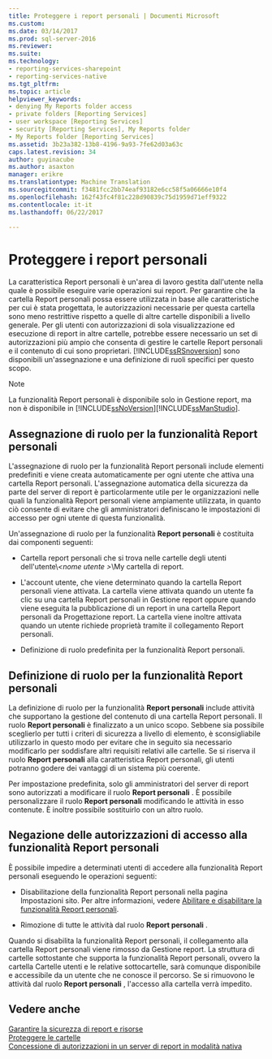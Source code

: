 ```yaml
---
title: Proteggere i report personali | Documenti Microsoft
ms.custom: 
ms.date: 03/14/2017
ms.prod: sql-server-2016
ms.reviewer: 
ms.suite: 
ms.technology:
- reporting-services-sharepoint
- reporting-services-native
ms.tgt_pltfrm: 
ms.topic: article
helpviewer_keywords:
- denying My Reports folder access
- private folders [Reporting Services]
- user workspace [Reporting Services]
- security [Reporting Services], My Reports folder
- My Reports folder [Reporting Services]
ms.assetid: 3b23a382-13b8-4196-9a93-7fe62d03a63c
caps.latest.revision: 34
author: guyinacube
ms.author: asaxton
manager: erikre
ms.translationtype: Machine Translation
ms.sourcegitcommit: f3481fcc2bb74eaf93182e6cc58f5a06666e10f4
ms.openlocfilehash: 162f43fc4f81c228d90839c75d1959d71eff9322
ms.contentlocale: it-it
ms.lasthandoff: 06/22/2017

---
```

# <a name="secure-my-reports"></a>Proteggere i report personali
  La caratteristica Report personali è un'area di lavoro gestita dall'utente nella quale è possibile eseguire varie operazioni sui report. Per garantire che la cartella Report personali possa essere utilizzata in base alle caratteristiche per cui è stata progettata, le autorizzazioni necessarie per questa cartella sono meno restrittive rispetto a quelle di altre cartelle disponibili a livello generale. Per gli utenti con autorizzazioni di sola visualizzazione ed esecuzione di report in altre cartelle, potrebbe essere necessario un set di autorizzazioni più ampio che consenta di gestire le cartelle Report personali e il contenuto di cui sono proprietari. [!INCLUDE[ssRSnoversion](../../includes/ssrsnoversion-md.md)] sono disponibili un'assegnazione e una definizione di ruoli specifici per questo scopo.  
  
> [!NOTE]  
>  La funzionalità Report personali è disponibile solo in Gestione report, ma non è disponibile in [!INCLUDE[ssNoVersion](../../includes/ssnoversion-md.md)][!INCLUDE[ssManStudio](../../includes/ssmanstudio-md.md)].  
  
## <a name="role-assignment-for-my-reports"></a>Assegnazione di ruolo per la funzionalità Report personali  
 L'assegnazione di ruolo per la funzionalità Report personali include elementi predefiniti e viene creata automaticamente per ogni utente che attiva una cartella Report personali. L'assegnazione automatica della sicurezza da parte del server di report è particolarmente utile per le organizzazioni nelle quali la funzionalità Report personali viene ampiamente utilizzata, in quanto ciò consente di evitare che gli amministratori definiscano le impostazioni di accesso per ogni utente di questa funzionalità.  
  
 Un'assegnazione di ruolo per la funzionalità **Report personali** è costituita dai componenti seguenti:  
  
-   Cartella report personali che si trova nelle cartelle degli utenti dell'utente\\*\<nome utente >*\My cartella di report.  
  
-   L'account utente, che viene determinato quando la cartella Report personali viene attivata. La cartella viene attivata quando un utente fa clic su una cartella Report personali in Gestione report oppure quando viene eseguita la pubblicazione di un report in una cartella Report personali da Progettazione report. La cartella viene inoltre attivata quando un utente richiede proprietà tramite il collegamento Report personali.  
  
-   Definizione di ruolo predefinita per la funzionalità Report personali.  
  
## <a name="role-definition-for-my-reports"></a>Definizione di ruolo per la funzionalità Report personali  
 La definizione di ruolo per la funzionalità **Report personali** include attività che supportano la gestione del contenuto di una cartella Report personali. Il ruolo **Report personali** è finalizzato a un unico scopo. Sebbene sia possibile sceglierlo per tutti i criteri di sicurezza a livello di elemento, è sconsigliabile utilizzarlo in questo modo per evitare che in seguito sia necessario modificarlo per soddisfare altri requisiti relativi alle cartelle. Se si riserva il ruolo **Report personali** alla caratteristica Report personali, gli utenti potranno godere dei vantaggi di un sistema più coerente.  
  
 Per impostazione predefinita, solo gli amministratori del server di report sono autorizzati a modificare il ruolo **Report personali** . È possibile personalizzare il ruolo **Report personali** modificando le attività in esso contenute. È inoltre possibile sostituirlo con un altro ruolo.  
  
## <a name="denying-access-to-my-reports"></a>Negazione delle autorizzazioni di accesso alla funzionalità Report personali  
 È possibile impedire a determinati utenti di accedere alla funzionalità Report personali eseguendo le operazioni seguenti:  
  
-   Disabilitazione della funzionalità Report personali nella pagina Impostazioni sito. Per altre informazioni, vedere [Abilitare e disabilitare la funzionalità Report personali](../../reporting-services/report-server/enable-and-disable-my-reports.md).  
  
-   Rimozione di tutte le attività dal ruolo **Report personali** .  
  
 Quando si disabilita la funzionalità Report personali, il collegamento alla cartella Report personali viene rimosso da Gestione report. La struttura di cartelle sottostante che supporta la funzionalità Report personali, ovvero la cartella Cartelle utenti e le relative sottocartelle, sarà comunque disponibile e accessibile da un utente che ne conosce il percorso. Se si rimuovono le attività dal ruolo **Report personali** , l'accesso alla cartella verrà impedito.  
  
## <a name="see-also"></a>Vedere anche  
 [Garantire la sicurezza di report e risorse](../../reporting-services/security/secure-reports-and-resources.md)   
 [Proteggere le cartelle](../../reporting-services/security/secure-folders.md)   
 [Concessione di autorizzazioni in un server di report in modalità nativa](../../reporting-services/security/granting-permissions-on-a-native-mode-report-server.md)  
  
  
